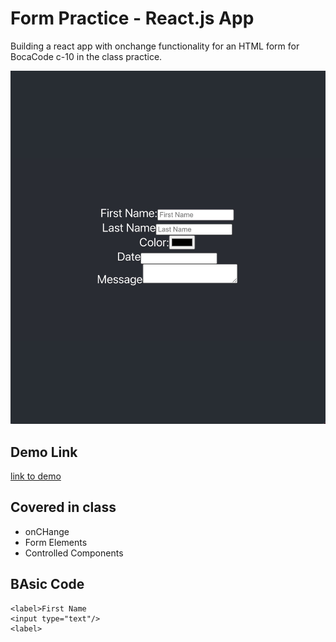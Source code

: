 # Form Practice - React.js App
Building a react app with onchange functionality for an HTML form for BocaCode c-10 in the class practice.

[![screen shot](./public/images/Image%204-17-23%20at%204.33%20PM.jpg)](https://form-practice-kdt.web.app)

## Demo Link
[link to demo](https://form-practice-kdt.web.app)

## Covered in class
* onCHange
* Form Elements
* Controlled Components

## BAsic Code
```
<label>First Name
<input type="text"/>
<label>
```